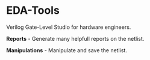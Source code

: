 # EDA-Tools

Verilog Gate-Level Studio for hardware engineers.

**Reports** - Generate many helpfull reports on the netlist.

**Manipulations**  - Manipulate and save the netlist.
